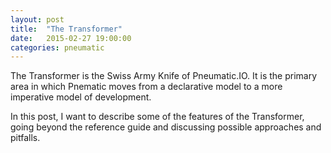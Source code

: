 ```yaml
---
layout: post
title:  "The Transformer"
date:   2015-02-27 19:00:00
categories: pneumatic
---
```


The Transformer is the Swiss Army Knife of Pneumatic.IO. It is the primary area in which Pnematic moves from a declarative model to a more imperative model of development.

In this post, I want to describe some of the features of the Transformer, going beyond the reference guide and discussing possible approaches and pitfalls.

